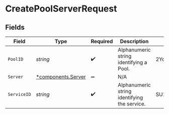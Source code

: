 # CreatePoolServerRequest


## Fields

| Field                                               | Type                                                | Required                                            | Description                                         | Example                                             |
| --------------------------------------------------- | --------------------------------------------------- | --------------------------------------------------- | --------------------------------------------------- | --------------------------------------------------- |
| `PoolID`                                            | *string*                                            | :heavy_check_mark:                                  | Alphanumeric string identifying a Pool.             | 2Yd1WfiCBPENLloXfXmlO                               |
| `Server`                                            | [*components.Server](../../models/shared/server.md) | :heavy_minus_sign:                                  | N/A                                                 |                                                     |
| `ServiceID`                                         | *string*                                            | :heavy_check_mark:                                  | Alphanumeric string identifying the service.        | SU1Z0isxPaozGVKXdv0eY                               |